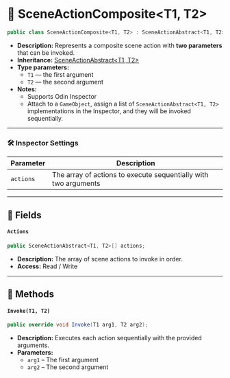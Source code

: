 # 🧩 SceneActionComposite&lt;T1, T2&gt;

```csharp
public class SceneActionComposite<T1, T2> : SceneActionAbstract<T1, T2>
```

- **Description:** Represents a composite scene action with <b>two parameters</b> that can be invoked.
- **Inheritance:** [SceneActionAbstract&lt;T1, T2&gt;](SceneActionAbstract%602.md)
- **Type parameters:**
    - `T1` — the first argument
    - `T2` — the second argument
- **Notes:**
    - Supports Odin Inspector
    - Attach to a `GameObject`, assign a list of `SceneActionAbstract<T1, T2>` implementations in the Inspector, and
      they will be invoked sequentially.

---

### 🛠 Inspector Settings

| Parameter | Description                                                     |
|-----------|-----------------------------------------------------------------|
| `actions` | The array of actions to execute sequentially with two arguments |

---

## 🧱 Fields

#### `Actions`

```csharp
public SceneActionAbstract<T1, T2>[] actions;
```

- **Description:** The array of scene actions to invoke in order.
- **Access:** Read / Write

---

## 🏹 Methods

#### `Invoke(T1, T2)`

```csharp
public override void Invoke(T1 arg1, T2 arg2);
```

- **Description:** Executes each action sequentially with the provided arguments.
- **Parameters:**
    - `arg1` – The first argument
    - `arg2` – The second argument